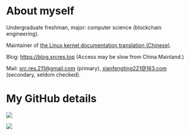 
# About myself

Undergraduate freshman, major: computer science (blockchain engineering).

Maintainer of [the Linux kernel documentation translation (Chinese)](https://docs.kernel.org/translations/zh_TW/index.html).

Blog: https://blog.srcres.top (Access may be slow from China Mainland.)

Mail: [src.res.211@gmail.com](mailto:src.res.211@gmail.com) (primary), [xianfengting221@163.com](mailto:xianfengting221@163.com) (secondary, seldom checked).

# My GitHub details

![](https://github-readme-stats.vercel.app/api?username=srcres258&show_icons=true)

![](https://github-readme-stats.vercel.app/api/top-langs/?username=srcres258&layout=compact&langs_count=10)
